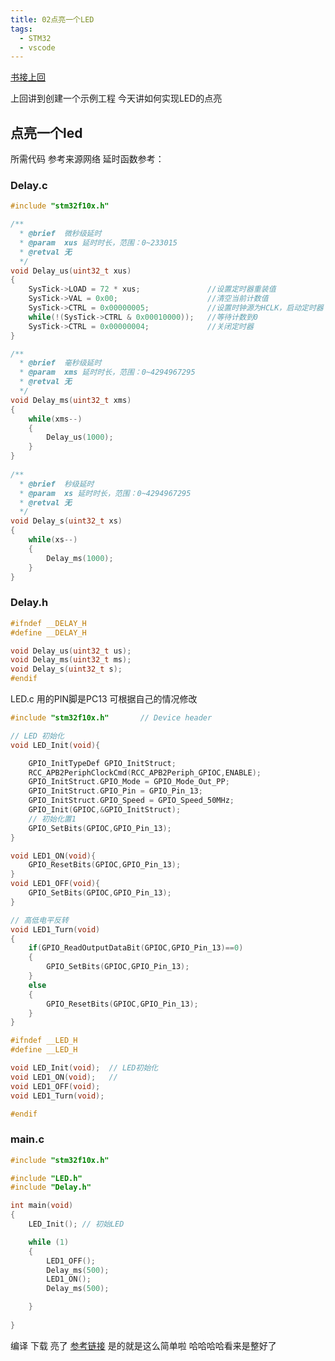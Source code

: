 ```yaml
---
title: 02点亮一个LED
tags:
  - STM32
  - vscode
---
```


[书接上回](https://blog.csdn.net/xiaodududao/article/details/136256152)

上回讲到创建一个示例工程 今天讲如何实现LED的点亮
## 点亮一个led
所需代码 参考来源网络
延时函数参考：
### Delay.c
``` C
#include "stm32f10x.h"

/**
  * @brief  微秒级延时
  * @param  xus 延时时长，范围：0~233015
  * @retval 无
  */
void Delay_us(uint32_t xus)
{
	SysTick->LOAD = 72 * xus;				//设置定时器重装值
	SysTick->VAL = 0x00;					//清空当前计数值
	SysTick->CTRL = 0x00000005;				//设置时钟源为HCLK，启动定时器
	while(!(SysTick->CTRL & 0x00010000));	//等待计数到0
	SysTick->CTRL = 0x00000004;				//关闭定时器
}

/**
  * @brief  毫秒级延时
  * @param  xms 延时时长，范围：0~4294967295
  * @retval 无
  */
void Delay_ms(uint32_t xms)
{
	while(xms--)
	{
		Delay_us(1000);
	}
}
 
/**
  * @brief  秒级延时
  * @param  xs 延时时长，范围：0~4294967295
  * @retval 无
  */
void Delay_s(uint32_t xs)
{
	while(xs--)
	{
		Delay_ms(1000);
	}
} 


```
### Delay.h
``` C
#ifndef __DELAY_H
#define __DELAY_H

void Delay_us(uint32_t us);
void Delay_ms(uint32_t ms);
void Delay_s(uint32_t s);
#endif

```
LED.c
用的PIN脚是PC13 可根据自己的情况修改
``` C
#include "stm32f10x.h"       // Device header

// LED 初始化 
void LED_Init(void){

	GPIO_InitTypeDef GPIO_InitStruct;
	RCC_APB2PeriphClockCmd(RCC_APB2Periph_GPIOC,ENABLE);
	GPIO_InitStruct.GPIO_Mode = GPIO_Mode_Out_PP;
	GPIO_InitStruct.GPIO_Pin = GPIO_Pin_13;
	GPIO_InitStruct.GPIO_Speed = GPIO_Speed_50MHz;
	GPIO_Init(GPIOC,&GPIO_InitStruct);
	// 初始化置1 
	GPIO_SetBits(GPIOC,GPIO_Pin_13);
}

void LED1_ON(void){
	GPIO_ResetBits(GPIOC,GPIO_Pin_13);
}
void LED1_OFF(void){
	GPIO_SetBits(GPIOC,GPIO_Pin_13);
}

// 高低电平反转 
void LED1_Turn(void)
{
	if(GPIO_ReadOutputDataBit(GPIOC,GPIO_Pin_13)==0)
	{
		GPIO_SetBits(GPIOC,GPIO_Pin_13);
	}
	else
	{
		GPIO_ResetBits(GPIOC,GPIO_Pin_13);
	}
}
```
``` C
#ifndef __LED_H
#define __LED_H

void LED_Init(void);  // LED初始化
void LED1_ON(void);   // 
void LED1_OFF(void);
void LED1_Turn(void);

#endif

```
### main.c
``` C
#include "stm32f10x.h"  

#include "LED.h"
#include "Delay.h"

int main(void)
{
	LED_Init(); // 初始LED

	while (1)
	{
		LED1_OFF();
		Delay_ms(500);
		LED1_ON();
		Delay_ms(500);

	}
	
}
```

编译 下载
亮了 
[参考链接](https://www.cnblogs.com/Yang-blackSun/p/18029340)
是的就是这么简单啦
哈哈哈哈看来是整好了
